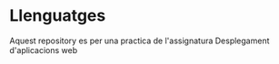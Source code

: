 # Llenguatges

Aquest repository es per una practica de l'assignatura Desplegament d'aplicacions web
